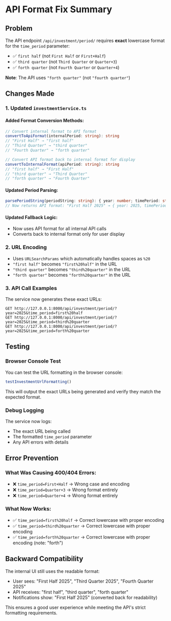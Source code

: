 # API Format Fix Summary

## Problem
The API endpoint `/api/investment/period/` requires **exact** lowercase format for the `time_period` parameter:

- ✅ `first half` (not `First Half` or `First+Half`)
- ✅ `third quarter` (not `Third Quarter` or `Quarter+3`) 
- ✅ `forth quarter` (not `Fourth Quarter` or `Quarter+4`)

**Note**: The API uses `"forth quarter"` (not `"fourth quarter"`) 

## Changes Made

### 1. Updated `investmentService.ts`

#### Added Format Conversion Methods:
```typescript
// Convert internal format to API format
convertToApiFormat(internalPeriod: string): string
// "First Half" → "first half"
// "Third Quarter" → "third quarter" 
// "Fourth Quarter" → "forth quarter"

// Convert API format back to internal format for display
convertToInternalFormat(apiPeriod: string): string
// "first half" → "First Half"
// "third quarter" → "Third Quarter"
// "forth quarter" → "Fourth Quarter"
```

#### Updated Period Parsing:
```typescript
parsePeriodString(periodString: string): { year: number; timePeriod: string }
// Now returns API format: "First Half 2025" → { year: 2025, timePeriod: "first half" }
```

#### Updated Fallback Logic:
- Now uses API format for all internal API calls
- Converts back to internal format only for user display

### 2. URL Encoding
- Uses `URLSearchParams` which automatically handles spaces as `%20`
- `"first half"` becomes `"first%20half"` in the URL
- `"third quarter"` becomes `"third%20quarter"` in the URL
- `"forth quarter"` becomes `"forth%20quarter"` in the URL

### 3. API Call Examples
The service now generates these exact URLs:

```
GET http://127.0.0.1:8000/api/investment/period/?year=2025&time_period=first%20half
GET http://127.0.0.1:8000/api/investment/period/?year=2025&time_period=third%20quarter  
GET http://127.0.0.1:8000/api/investment/period/?year=2025&time_period=forth%20quarter
```

## Testing

### Browser Console Test
You can test the URL formatting in the browser console:
```javascript
testInvestmentUrlFormatting()
```

This will output the exact URLs being generated and verify they match the expected format.

### Debug Logging
The service now logs:
- The exact URL being called
- The formatted `time_period` parameter
- Any API errors with details

## Error Prevention

### What Was Causing 400/404 Errors:
- ❌ `time_period=First+Half` → Wrong case and encoding
- ❌ `time_period=Quarter+3` → Wrong format entirely
- ❌ `time_period=Quarter+4` → Wrong format entirely

### What Now Works:
- ✅ `time_period=first%20half` → Correct lowercase with proper encoding
- ✅ `time_period=third%20quarter` → Correct lowercase with proper encoding
- ✅ `time_period=forth%20quarter` → Correct lowercase with proper encoding (note: "forth")

## Backward Compatibility

The internal UI still uses the readable format:
- User sees: "First Half 2025", "Third Quarter 2025", "Fourth Quarter 2025"
- API receives: "first half", "third quarter", "forth quarter"
- Notifications show: "First Half 2025" (converted back for readability)

This ensures a good user experience while meeting the API's strict formatting requirements.
